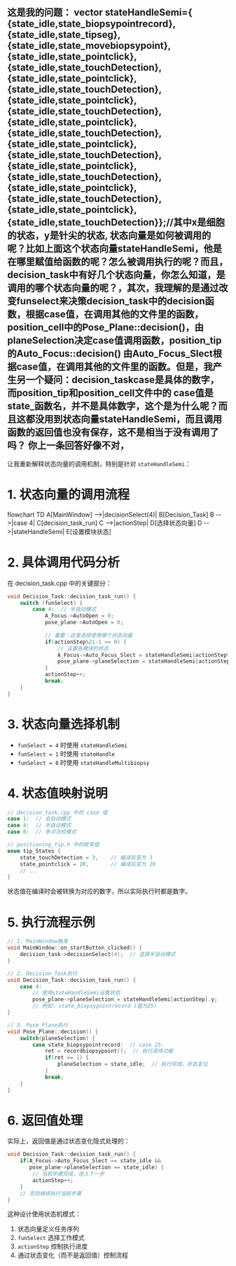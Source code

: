 这是我的问题： vector<Point2i> stateHandleSemi={
            {state_idle,state_biopsypointrecord},
            {state_idle,state_tipseg},
            {state_idle,state_movebiopsypoint},
            {state_idle,state_pointclick},
            {state_idle,state_touchDetection},
            {state_idle,state_pointclick},
            {state_idle,state_touchDetection},
        {state_idle,state_pointclick},
        {state_idle,state_touchDetection},
        {state_idle,state_pointclick},
        {state_idle,state_touchDetection},
        {state_idle,state_pointclick},
        {state_idle,state_touchDetection},
        {state_idle,state_pointclick},
        {state_idle,state_touchDetection},
        {state_idle,state_pointclick},
        {state_idle,state_touchDetection},
        {state_idle,state_pointclick},
        {state_idle,state_touchDetection}};//其中x是细胞的状态，y是针尖的状态,
        状态向量是如何被调用的呢？比如上面这个状态向量stateHandleSemi，他是在哪里赋值给函数的呢？怎么被调用执行的呢？而且，decision_task中有好几个状态向量，你怎么知道，是调用的哪个状态向量的呢？，其次，我理解的是通过改变funselect来决策decision_task中的decision函数，根据case值，在调用其他的文件里的函数，position_cell中的Pose_Plane::decision()，由planeSelection决定case值调用函数，position_tip 的Auto_Focus::decision() 由Auto_Focus_Slect根据case值，在调用其他的文件里的函数。但是，我产生另一个疑问：decision_taskcase是具体的数字，而position_tip和position_cell文件中的 case值是state_函数名，并不是具体数字，这个是为什么呢？而且这都没用到状态向量stateHandleSemi，而且调用函数的返回值也没有保存，这不是相当于没有调用了吗？
        你上一条回答好像不对，
--------------------------------------------------------------------------------

让我重新解释状态向量的调用机制，特别是针对 `stateHandleSemi`：

# 1. 状态向量的调用流程

flowchart TD
    A[MainWindow] -->|decisionSelect(4)| B[Decision_Task]
    B -->|case 4| C[decision_task_run]
    C -->|actionStep| D[选择状态向量]
    D -->|stateHandleSemi| E[设置模块状态]

# 2. 具体调用代码分析

在 decision_task.cpp 中的关键部分：
```cpp
void Decision_Task::decision_task_run() {
    switch (funSelect) {
        case 4:  // 半自动模式
            A_Focus->AutoOpen = 0;
            pose_plane->AutoOpen = 0;
            
            // 重要：这里选择使用哪个状态向量
            if(actionStep%21-1 >= 0) {
                // 设置各模块的状态
                A_Focus->Auto_Focus_Slect = stateHandleSemi[actionStep%21-1].x;
                pose_plane->planeSelection = stateHandleSemi[actionStep%21-1].y;
            }
            actionStep++;
            break;
    }
}
```

# 3. 状态向量选择机制

- `funSelect = 4` 时使用 `stateHandleSemi`
- `funSelect = 1` 时使用 `stateHandle`
- `funSelect = 8` 时使用 `stateHandleMultibiopsy`

# 4. 状态值映射说明

```cpp
// decision_task.cpp 中的 case 值
case 1:  // 全自动模式
case 4:  // 半自动模式
case 8:  // 多点活检模式

// positioning_tip.h 中的枚举值
enum tip_States {
    state_touchDetection = 3,    // 编译后变为 3
    state_pointclick = 20,       // 编译后变为 20
    // ...
}
```

状态值在编译时会被转换为对应的数字，所以实际执行时都是数字。

# 5. 执行流程示例

```cpp
// 1. MainWindow触发
void MainWindow::on_startButton_clicked() {
    decision_task->decisionSelect(4);  // 选择半自动模式
}

// 2. Decision_Task执行
void Decision_Task::decision_task_run() {
    case 4:
        // 使用stateHandleSemi设置状态
        pose_plane->planeSelection = stateHandleSemi[actionStep].y;
        // 例如: state_biopsypointrecord (值为25)
}

// 3. Pose_Plane执行
void Pose_Plane::decision() {
    switch(planeSelection) {
        case state_biopsypointrecord:  // case 25:
            ret = recordbiopsypoint();  // 执行具体功能
            if(ret == 1) {
                planeSelection = state_idle;  // 执行完成，状态复位
            }
            break;
    }
}
```

# 6. 返回值处理

实际上，返回值是通过状态变化隐式处理的：
```cpp
void Decision_Task::decision_task_run() {
    if(A_Focus->Auto_Focus_Slect == state_idle && 
       pose_plane->planeSelection == state_idle) {
        // 当前步骤完成，进入下一步
        actionStep++;
    }
    // 否则继续执行当前步骤
}
```

这种设计使用状态机模式：
1. 状态向量定义任务序列
2. `funSelect` 选择工作模式
3. `actionStep` 控制执行进度
4. 通过状态变化（而不是返回值）控制流程
